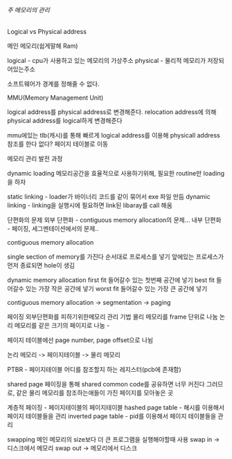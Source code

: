 ###### 주 메모리의 관리

Logical vs Physical address

메인 메모리(쉽게말해 Ram)

logical - cpu가 사용하고 있는 메모리의 가상주소
physical - 물리적 메모리가 저장되어있는주소

소프트웨어가 경계를 정해줄 수 없다.

MMU(Memory Management Unit)  

logical address를 physical address로 변경해준다.
relocation address에 의해 physical address를 logical하게 변경해준다

mmu에있는 tlb(캐시)를 통해 빠르게 logical address를 이용해 physicall address 참조를 한다 없다? 페이지 테이블로 이동



메모리 관리 발전 과정

dynamic loading
메모리공간을 효율적으로 사용하기위해, 필요한 routine만 loading을 하자

static linking - loader가 바이너리 코드를 같이 묶어서 exe 파일 만듬
dynamic linking - linking을 실행시에 필요하면 link된 libaray를 call 해옴



단편화의 문제
외부 단편화 - contiguous memory allocation의 문제...
내부 단편화 - 페이징, 세그멘테이션에서의 문제..



contiguous memory allocation

 single section of memory를 가진다 
순서대로 프로세스를 넣기
앞에있는 프로세스가 먼저 종료되면 hole이 생김

dynamic memory allocation
first fit 들어갈수 있는 첫번째 공간에 넣기
best fit 들어갈수 있는 가장 작은 공간에 넣기
worst fit 들어갈수 있는 가장 큰 공간에 넣기



contiguous memory allocation -> segmentation -> paging

페이징
외부단편화를 피하기위한메모리 관리 기법
물리 메모리를 frame 단위로 나눔
논리 메모리를 같은 크기의 페이지로 나눔 -

페이지 테이블에선 page number, page offset으로 나뉨

논리 메모리 -> 페이지테이블 -> 물리 메모리

PTBR - 페이지테이블 어디를 참조할지 하는 레지스터(pcb에 존재함)

shared page
페이징을 통해 shared common code를 공유하면 너무 커진다 그러므로, 같은 물리 메모리를 참조하는애들이 가진 페이지를 모아놓은 곳

계층적 페이징 - 페이지테이블의 페이지테이블
hashed page table - 해시를 이용해서 페이지 테이블들을 관리
inverted page table - pid를 이용해서 페이지 테이블들을 관리

swapping
메인 메모리의 size보다 더 큰 프로그램을 실행해야할때 사용
swap in -> 디스크에서 메모리
swap out -> 메모리에서 디스크
